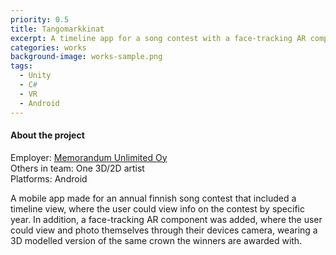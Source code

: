 ```yaml
---
priority: 0.5
title: Tangomarkkinat
excerpt: A timeline app for a song contest with a face-tracking AR component.
categories: works
background-image: works-sample.png
tags:
  - Unity
  - C#
  - VR
  - Android
---
```


#### About the project

Employer: [Memorandum Unlimited Oy](https://www.memorandum.fi/)<br>
Others in team: One 3D/2D artist<br>
Platforms: Android<br>



A mobile app made for an annual finnish song contest that included a timeline view, where the user could view info on the contest by specific year.
In addition, a face-tracking AR component was added, where the user could view and photo themselves through their devices camera, wearing a 3D modelled version of
the same crown the winners are awarded with.


